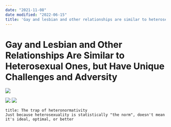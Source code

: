 ```yaml
---
date: "2021-11-08"
date modified: "2022-06-15"
title: 'Gay and lesbian and other relationships are similar to heterosexual ones, but have unique challenges and adversity'
---
```


# Gay and Lesbian and Other Relationships Are Similar to Heterosexual Ones, but Have Unique Challenges and Adversity
![](https://i.imgur.com/EHKVkFg.png)

![](https://i.imgur.com/CrDVZxu.png)
![](https://i.imgur.com/FRokQCI.png)
```ad-note
title: The trap of heteronormativity
Just because heterosexuality is statistically "the norm", doesn't mean it's ideal, optimal, or better

```
